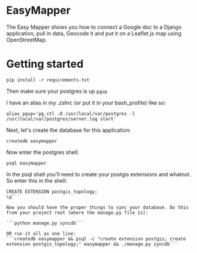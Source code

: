 EasyMapper
==========

The Easy Mapper shows you how to connect a Google doc to a Django application, pull in data, Geocode it and put it on a Leaflet.js map using OpenStreetMap.

# Getting started

```pip install -r requirements.txt```

Then make sure your postgres is up
```pgup```

I have an alias in my .zshrc (or put it in your bash_profile) like so:

```alias pgup='pg_ctl -D /usr/local/var/postgres -l /usr/local/var/postgres/server.log start'```

Next, let's create the database for this application:

```createdb easymapper```

Now enter the postgres shell:

```psql easymapper```

In the psql shell you'll need to create your postgis extensions and whatnot. So enter this in the shell:

```CREATE EXTENSION postgis;
CREATE EXTENSION postgis_topology;
\q```

Now you should have the proper things to sync your database. Do this from your project root (where the manage.py file is):

```python manage.py syncdb```

OR run it all as one line:
```createdb easymapper && psql -c "create extension postgis; create extension postgis_topology;" easymapper && ./manage.py syncdb```



